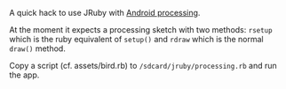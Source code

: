 
A quick hack to use JRuby with [Android processing](http://wiki.processing.org/w/Android).

At the moment it expects a processing sketch with two methods: `rsetup` which
is the ruby equivalent of `setup()` and `rdraw` which is the normal `draw()`
method.

Copy a script (cf. assets/bird.rb) to `/sdcard/jruby/processing.rb` and run the
app.
